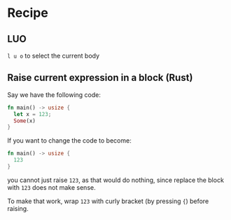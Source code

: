 # Recipe
## LUO 
`l u o` to select the current body

## Raise current expression in a block (Rust)

Say we have the following code:

```rs
fn main() -> usize {
  let x = 123;
  Some(x)
}
```
If you want to change the code to become:
```rs
fn main() -> usize {
  123
}
```
you cannot just raise `123`, as that would do nothing, since replace the block with `123` does not make sense.

To make that work, wrap `123` with curly bracket (by pressing `{`) before raising.
